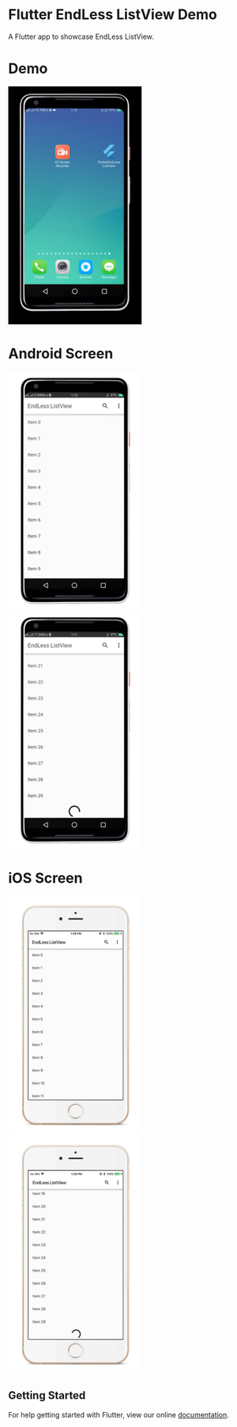 # Flutter EndLess ListView Demo

A Flutter app to showcase EndLess ListView.

# Demo
<img height="480px" src="https://github.com/flutter-devs/fluter_endless_listview/blob/master/screens/demo.gif">



# Android Screen
<img height="480px" src="https://github.com/flutter-devs/fluter_endless_listview/blob/master/screens/Android1.jpg"> <img height="480px" src="https://github.com/flutter-devs/fluter_endless_listview/blob/master/screens/android2.jpg"> 


# iOS Screen
<img height="480px" src="https://github.com/flutter-devs/fluter_endless_listview/blob/master/screens/iPhone1.jpg"> <img height="480px" src="https://github.com/flutter-devs/fluter_endless_listview/blob/master/screens/iphone2.jpg"> 



## Getting Started

For help getting started with Flutter, view our online
[documentation](https://flutter.io/).
